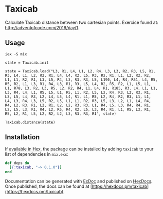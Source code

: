# Taxicab

Calculate Taxicab distance between two cartesian points.
Exercice found at: http://adventofcode.com/2016/day/1.

## Usage

```
iex -S mix

state = Taxicab.init

state = Taxicab.load("L3, R1, L4, L1, L2, R4, L3, L3, R2, R3, L5, R1, R3, L4, L1, L2, R2, R1, L4, L4, R2, L5, R3, R2, R1, L1, L2, R2, R2, L1, L1, R2, R1, L3, L5, R4, L3, R3, R3, L5, L190, L4, R4, R51, L4, R5, R5, R2, L1, L3, R1, R4, L3, R1, R3, L5, L4, R2, R5, R2, L1, L5, L1, L1, R78, L3, R2, L3, R5, L2, R2, R4, L1, L4, R1, R185, R3, L4, L1, L1, L3, R4, L4, L1, R5, L5, L1, R5, L1, R2, L5, L2, R4, R3, L2, R3, R1, L3, L5, L4, R3, L2, L4, L5, L4, R1, L1, R5, L2, R4, R2, R3, L1, L1, L4, L3, R4, L3, L5, R2, L5, L1, L1, R2, R3, L5, L3, L2, L1, L4, R4, R4, L2, R3, R1, L2, R1, L2, L2, R3, R3, L1, R4, L5, L3, R4, R4, R1, L2, L5, L3, R1, R4, L2, R5, R4, R2, L5, L3, R4, R1, L1, R5, L3, R1, R5, L2, R1, L5, L2, R2, L2, L3, R3, R3, R1", state)

Taxicab.distance(state)
```

## Installation

If [available in Hex](https://hex.pm/docs/publish), the package can be installed
by adding `taxicab` to your list of dependencies in `mix.exs`:

```elixir
def deps do
  [{:taxicab, "~> 0.1.0"}]
end
```

Documentation can be generated with [ExDoc](https://github.com/elixir-lang/ex_doc)
and published on [HexDocs](https://hexdocs.pm). Once published, the docs can
be found at [https://hexdocs.pm/taxicab](https://hexdocs.pm/taxicab).

